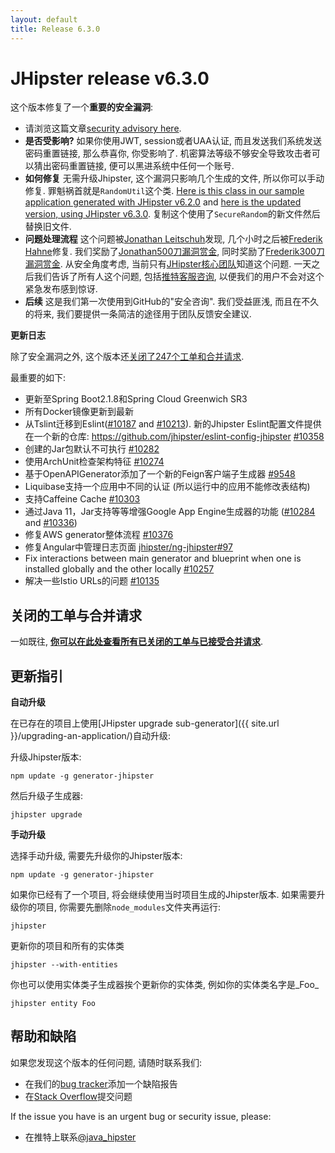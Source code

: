 ```yaml
---
layout: default
title: Release 6.3.0
---
```


JHipster release v6.3.0
==================

这个版本修复了一个**重要的安全漏洞**:

- 请浏览这篇文章[security advisory here](https://github.com/jhipster/generator-jhipster/security/advisories/GHSA-mwp6-j9wf-968c).
- **是否受影响?** 如果你使用JWT, session或者UAA认证, 而且发送我们系统发送密码重置链接, 那么恭喜你, 你受影响了. 机密算法等级不够安全导致攻击者可以猜出密码重置链接, 便可以黑进系统中任何一个账号.
- **如何修复** 无需升级Jhipster, 这个漏洞只影响几个生成的文件, 所以你可以手动修复. 罪魁祸首就是`RandomUtil`这个类. [Here is this class in our sample application generated with JHipster v6.2.0](https://github.com/jhipster/jhipster-sample-app/blob/v6.2.0/src/main/java/io/github/jhipster/sample/service/util/RandomUtil.java) and [here is the updated version, using JHipster v6.3.0](https://github.com/jhipster/jhipster-sample-app/blob/v6.3.0/src/main/java/io/github/jhipster/sample/service/util/RandomUtil.java). 复制这个使用了`SecureRandom`的新文件然后替换旧文件.
- **问题处理流程** 这个问题被[Jonathan Leitschuh](https://github.com/JLLeitschuh)发现, 几个小时之后被[Frederik Hahne](https://github.com/atomfrede)修复. 我们奖励了[Jonathan500刀漏洞赏金](https://github.com/jhipster/generator-jhipster/issues/10401), 同时奖励了[Frederik300刀漏洞赏金](https://github.com/jhipster/generator-jhipster/issues/10402). 从安全角度考虑, 当前只有[JHipster核心团队](https://www.jhipster.tech/team/)知道这个问题. 一天之后我们告诉了所有人这个问题, 包括[推特客服咨询](https://twitter.com/java_hipster/status/1172387424715988994), 以便我们的用户不会对这个紧急发布感到惊讶.
- **后续** 这是我们第一次使用到GitHub的"安全咨询". 我们受益匪浅, 而且在不久的将来, 我们要提供一条简洁的途径用于团队反馈安全建议.      


**更新日志**

除了安全漏洞之外, 这个版本还[关闭了247个工单和合并请求](https://github.com/jhipster/generator-jhipster/issues?q=milestone%3A6.3.0+is%3Aclosed).

最重要的如下:

- 更新至Spring Boot2.1.8和Spring Cloud Greenwich SR3
- 所有Docker镜像更新到最新
- 从Tslint迁移到Eslint([#10187](https://github.com/jhipster/generator-jhipster/pull/10187) and [#10213](https://github.com/jhipster/generator-jhipster/pull/10213)). 新的Jhipster Eslint配置文件提供在一个新的仓库: https://github.com/jhipster/eslint-config-jhipster [#10358](https://github.com/jhipster/generator-jhipster/pull/10358)
- 创建的Jar包默认不可执行 [#10282](https://github.com/jhipster/generator-jhipster/pull/10282)
- 使用ArchUnit检查架构特征 [#10274](https://github.com/jhipster/generator-jhipster/pull/10274)
- 基于OpenAPIGenerator添加了一个新的Feign客户端子生成器 [#9548](https://github.com/jhipster/generator-jhipster/issues/9548)
- Liquibase支持一个应用中不同的认证 (所以运行中的应用不能修改表结构)
- 支持Caffeine Cache [#10303](https://github.com/jhipster/generator-jhipster/pull/10303)
- 通过Java 11，Jar支持等等增强Google App Engine生成器的功能
 ([#10284](https://github.com/jhipster/generator-jhipster/pull/10284) and [#10336](https://github.com/jhipster/generator-jhipster/pull/10336))
- 修复AWS generator整体流程 [#10376](https://github.com/jhipster/generator-jhipster/pull/10376)
- 修复Angular中管理日志页面 [jhipster/ng-jhipster#97](https://github.com/jhipster/ng-jhipster/pull/97)
- Fix interactions between main generator and blueprint when one is installed globally and the other locally [#10257](https://github.com/jhipster/generator-jhipster/issues/10257)
- 解决一些Istio URLs的问题 [#10135](https://github.com/jhipster/generator-jhipster/issues/10135)

关闭的工单与合并请求
------------
一如既往, __[你可以在此处查看所有已关闭的工单与已接受合并请求](https://github.com/jhipster/generator-jhipster/issues?q=milestone%3A6.3.0+is%3Aclosed)__.

更新指引
------------

**自动升级**

在已存在的项目上使用[JHipster upgrade sub-generator]({{ site.url }}/upgrading-an-application/)自动升级:

升级Jhipster版本:

```
npm update -g generator-jhipster
```

然后升级子生成器:

```
jhipster upgrade
```

**手动升级**

选择手动升级, 需要先升级你的Jhipster版本:

```
npm update -g generator-jhipster
```

如果你已经有了一个项目, 将会继续使用当时项目生成的Jhipster版本.
如果需要升级你的项目, 你需要先删除`node_modules`文件夹再运行:

```
jhipster
```

更新你的项目和所有的实体类

```
jhipster --with-entities
```

你也可以使用实体类子生成器挨个更新你的实体类, 例如你的实体类名字是_Foo_

```
jhipster entity Foo
```

帮助和缺陷
--------------

如果您发现这个版本的任何问题, 请随时联系我们:

- 在我们的[bug tracker](https://github.com/jhipster/generator-jhipster/issues?state=open)添加一个缺陷报告
- 在[Stack Overflow](http://stackoverflow.com/tags/jhipster/info)提交问题

If the issue you have is an urgent bug or security issue, please:

- 在推特上联系[@java_hipster](https://twitter.com/java_hipster)

